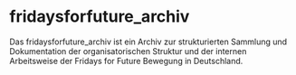 # fridaysforfuture_archiv
Das fridaysforfuture_archiv ist ein Archiv zur strukturierten Sammlung und Dokumentation der organisatorischen Struktur und der internen Arbeitsweise der Fridays for Future Bewegung in Deutschland.

